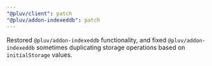 ```yaml
---
"@pluv/client": patch
"@pluv/addon-indexeddb": patch
---
```


Restored `@pluv/addon-indexeddb` functionality, and fixed `@pluv/addon-indexeddb` sometimes duplicating storage operations based on `initialStorage` values.
